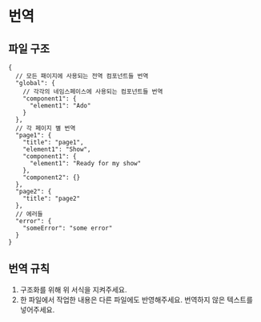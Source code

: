 # 번역

## 파일 구조

```jsonc
{
  // 모든 패이지에 사용되는 전역 컴포넌트들 번역
  "global": {
    // 각각의 네임스페이스에 사용되는 컴포넌트들 번역
    "component1": {
      "element1": "Ado"
    }
  },
  // 각 페이지 별 번역
  "page1": {
    "title": "page1",
    "element1": "Show",
    "component1": {
      "element1": "Ready for my show"
    },
    "component2": {}
  },
  "page2": {
    "title": "page2"
  },
  // 에러들
  "error": {
    "someError": "some error"
  }
}
```

## 번역 규칙

1. 구조화를 위해 위 서식을 지켜주세요.
2. 한 파일에서 작업한 내용은 다른 파일에도 반영해주세요. 번역하지 않은 텍스트를 넣어주세요.
